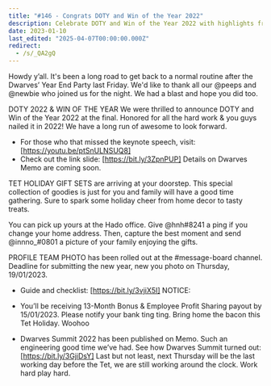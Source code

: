 ```yaml
---
title: "#146 - Congrats DOTY and Win of the Year 2022"
description: Celebrate DOTY and Win of the Year 2022 with highlights from the Dwarves Year End Party, Tet holiday gifts, bonuses, and team updates.
date: 2023-01-10
last_edited: "2025-04-07T00:00:00.000Z"
redirect:
  - /s/_QA2gQ
---
```


Howdy y’all. It's been a long road to get back to a normal routine after the Dwarves’ Year End Party last Friday. We'd like to thank all our @peeps and @newbie who joined us for the night. We had a blast and hope you did too.

DOTY 2022 & WIN OF THE YEAR
We were thrilled to announce DOTY and Win of the Year 2022 at the final. Honored for all the hard work & you guys nailed it in 2022! We have a long run of awesome to look forward.

- For those who that missed the keynote speech, visit: [https://youtu.be/ptSnULNSUQ8]
- Check out the link slide: [https://bit.ly/3ZpnPUP]
  Details on Dwarves Memo are coming soon.

TET HOLIDAY GIFT SETS are arriving at your doorstep. This special collection of goodies is just for you and family will have a good time gathering. Sure to spark some holiday cheer from home decor to tasty treats.

You can pick up yours at the Hado office. Give @hnh#8241 a ping if you change your home address. Then, capture the best moment and send @innno\_#0801 a picture of your family enjoying the gifts.

PROFILE TEAM PHOTO has been rolled out at the #message-board channel. Deadline for submitting the new year, new you photo on Thursday, 19/01/2023.

- Guide and checklist: [https://bit.ly/3vjiX5I]
  NOTICE:

- You’ll be receiving 13-Month Bonus & Employee Profit Sharing payout by 15/01/2023. Please notify your bank ting ting. Bring home the bacon this Tet Holiday. Woohoo
- Dwarves Summit 2022 has been published on Memo. Such an engineering good time we’ve had. See how Dwarves Summit turned out: [https://bit.ly/3GjiDsY]
  Last but not least, next Thursday will be the last working day before the Tet, we are still working around the clock. Work hard play hard.
